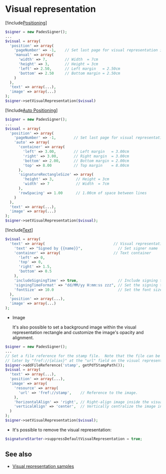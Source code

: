 ﻿# Visual representation

[!include[Positioning](../../../includes/visual-rep/positioning.md)]

```php 
$signer = new PadesSigner();
...
$visual = array(
  'position' => array(
    'pageNumber' => -1,    // Set last page for visual representation insertion
    'manual' => array(
      'width' => 7,        // Width  = 7cm
      'height' => 3,       // Height = 3cm
      'left' => 2.50,      // Left margin   = 2.50cm
      'bottom' => 2.50     // Bottom margin = 2.50cm
    )
  ),
  'text' => array(...),
  'image' => array(...)
);
$signer->setVisualRepresentation($visual)
```

[!include[Auto Positioning](../../../includes/visual-rep/auto-positioning.md)]

```php 
$signer = new PadesSigner();
...
$visual = array(
  'position' => array(
    'pageNumber' => -1,        // Set last page for visual representations insertion
    'auto' => array(
      'container' => array(
        'left' => 3.00,        // Left margin   = 3.00cm
        'right' => 3.00,       // Right margin  = 3.00cm
        'bottom' => 2.00,      // Bottom margin = 2.00cm
        'top' => 8.00          // Top margin    = 8.00cm
      ),
      'signatureRectangleSize' => array(
        'height' => 3,          // Height = 3cm
        'width' => 7            // Width  = 7cm
      ),
      'rowSpacing' => 1.00      // 1.00cm of space between lines
    )
  ),
  'text' => array(...),
  'image' => array(...)
);
$signer->setVisualRepresentation($visual);
```

[!include[Text](../../../includes/visual-rep/text.md)]

```php 
$visual = array(
  'text' => array(                               // Visual representation text
    'text' => "Signed by {{name}}",                // Set signer name
    'container' => array(                        // Text container
      'left' => 0,
      'top' => 0,
      'right' => 1.5,
      'bottom' => 0.5
    ),
    'includeSigningTime' => true,                  // Include signing time
    'signingTimeFormat' => "dd/MM/yy H:mm:ss zzz", // Set the signing time format
    'fontSize' => 10.0                             // Set the font size
  ),
  'position' => array(...),
  'image' => array(...)
);
```

* Image

  It's also possible to set a background image within the visual representation rectangle and customize the image's opacity and alignment.

```php
$signer = new PadesSigner();
...
// Set a file reference for the stamp file.  Note that the file can be referenced
// later by "fref://{alias}" at the "url" field on the visual representation.
$signer->addFileReference('stamp', getPdfStampPath());
$visual = array(
  'text' => array(...),
  'position' => array(...),
  'image' => array(
    'resource' => array(
      'url' => 'fref://stamp',    // Reference to the image.
    ),
    'horizontalAlign' => 'right', // Right-align image inside the visual representation rectangle.
    'verticalAlign' => 'center',  // Vertically centralize the image inside the visual representation rectangle.
  )
);
$signer->setVisualRepresentation($visual);
```
* It's possible to remove the visual representation:
```php
$signatureStarter->suppressDefaultVisualRepresentation = true;
```
## See also

* [Visual representation samples](samples.md)